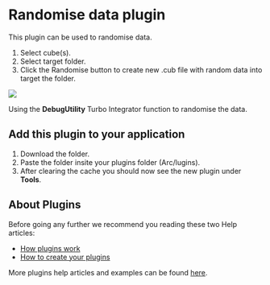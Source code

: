 # Randomise data plugin
This plugin can be used to randomise data.
1. Select cube(s).
2. Select target folder.
3. Click the Randomise button to create new .cub file with random data into target the folder.

<img src="https://s3-ap-southeast-2.amazonaws.com/downloads.cubewise.com/web_assets/arc-pulgins/randomisator.gif" />

Using the **DebugUtility** Turbo Integrator function to randomise the data.

## Add this plugin to your application
1. Download the folder.
2. Paste the folder insite your plugins folder (Arc/lugins).
3. After clearing the cache you should now see the new plugin under **Tools**.

## About Plugins
Before going any further we recommend you reading these two Help articles:
* [How plugins work](https://code.cubewise.com/arc-docs/how-plugins-work)
* [How to create your plugins](https://code.cubewise.com/arc-docs/how-to-create-your-plugins)

More plugins help articles and examples can be found [here](https://code.cubewise.com/arc-plugins).
